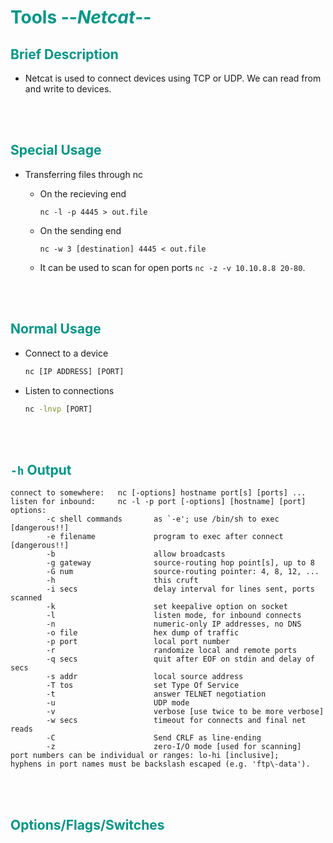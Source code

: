 # <span style="color:#009688">Tools --*Netcat*--</span> 

## <span style="color:#009688"> Brief Description  

* Netcat is used to connect devices using TCP or UDP. We can read from and write to devices.

<br/><br/>

## <span style="color:#009688">Special Usage  

* Transferring files through nc  

  * On the recieving end  
    ```console
    nc -l -p 4445 > out.file
    ```  

  * On the sending end  
    ```console
    nc -w 3 [destination] 4445 < out.file
    ```  


  * It can be used to scan for open ports `nc -z -v 10.10.8.8 20-80`.   

<br/><br/>

## <span style="color:#009688">Normal Usage  

* Connect to a device  
  ```cmd
  nc [IP ADDRESS] [PORT]
  ```

* Listen to connections  

  ```cmd
  nc -lnvp [PORT]
  ```


<br/><br/>

## <span style="color:#009688">`-h` Output  
  ```
  connect to somewhere:   nc [-options] hostname port[s] [ports] ... 
  listen for inbound:     nc -l -p port [-options] [hostname] [port]
  options:
          -c shell commands       as `-e'; use /bin/sh to exec [dangerous!!]
          -e filename             program to exec after connect [dangerous!!]
          -b                      allow broadcasts
          -g gateway              source-routing hop point[s], up to 8
          -G num                  source-routing pointer: 4, 8, 12, ...
          -h                      this cruft
          -i secs                 delay interval for lines sent, ports scanned
          -k                      set keepalive option on socket
          -l                      listen mode, for inbound connects
          -n                      numeric-only IP addresses, no DNS
          -o file                 hex dump of traffic
          -p port                 local port number
          -r                      randomize local and remote ports
          -q secs                 quit after EOF on stdin and delay of secs
          -s addr                 local source address
          -T tos                  set Type Of Service
          -t                      answer TELNET negotiation
          -u                      UDP mode
          -v                      verbose [use twice to be more verbose]
          -w secs                 timeout for connects and final net reads
          -C                      Send CRLF as line-ending
          -z                      zero-I/O mode [used for scanning]
  port numbers can be individual or ranges: lo-hi [inclusive];
  hyphens in port names must be backslash escaped (e.g. 'ftp\-data').
  ```

<br/><br/>

## <span style="color:#009688">Options/Flags/Switches  

<br/><br/>



    